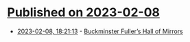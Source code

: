 # [Published on 2023-02-08](index.md)

* [2023-02-08, 18:21:13](https://news.ycombinator.com/item?id=34712332) - [Buckminster Fuller’s Hall of Mirrors](https://www.thenation.com/article/culture/buckminster-fuller-alec-nevela-lee-biography/)
